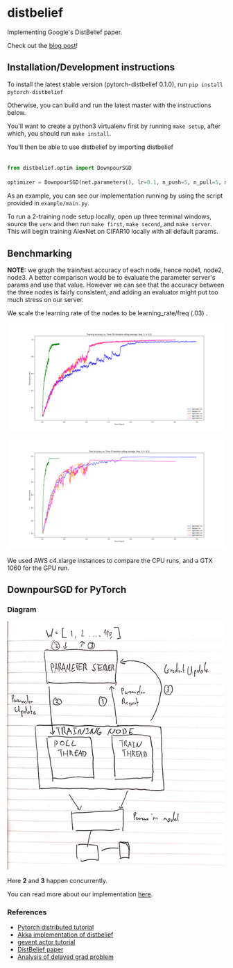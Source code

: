 # distbelief
Implementing Google's DistBelief paper.

Check out the [blog post](https://jcaip.github.io/Distbelief/)!
## Installation/Development instructions

To install the latest stable version (pytorch-distbelief 0.1.0), run `pip install pytorch-distbelief`

Otherwise, you can build and run the latest master with the instructions below.

You'll want to create a python3 virtualenv first by running `make setup`, after which, you should run `make install`. 

You'll then be able to use distbelief by importing distbelief
```python 

from distbelief.optim import DownpourSGD

optimizer = DownpourSGD(net.parameters(), lr=0.1, n_push=5, n_pull=5, model=net)

```

As an example, you can see our implementation running by using the script provided in `example/main.py`.

To run a 2-training node setup locally, open up three terminal windows, source the `venv` and then run `make first`, `make second`, and `make server`.
This will begin training AlexNet on CIFAR10 locally with all default params.

## Benchmarking

**NOTE:** we graph the train/test accuracy of each node, hence node1, node2, node3. A better comparison would be to evaluate the parameter server's params and use that value.
However we can see that the accuracy between the three nodes is fairly consistent, and adding an evaluator might put too much stress on our server. 

We scale the learning rate of the nodes to be learning_rate/freq (.03) .

![train](/docs/train_time.png)

![test](/docs/test_time.png)

We used AWS c4.xlarge instances to compare the CPU runs, and a GTX 1060 for the GPU run.

## DownpourSGD for PyTorch

### Diagram

<img src="./docs/diagram.jpg" width="500">

Here **2** and **3** happen concurrently. 

You can read more about our implementation [here](https://jcaip.github.io/Distbelief/).

### References
- [Pytorch distributed tutorial](http://pytorch.org/tutorials/intermediate/dist_tuto.html)
- [Akka implementation of distbelief](http://alexminnaar.com/implementing-the-distbelief-deep-neural-network-training-framework-with-akka.html)
- [gevent actor tutorial](http://sdiehl.github.io/gevent-tutorial/#actors)
- [DistBelief paper](https://static.googleusercontent.com/media/research.google.com/en//archive/large_deep_networks_nips2012.pdf)
- [Analysis of delayed grad problem](https://openreview.net/pdf?id=BJLSGcywG)
